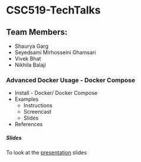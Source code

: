 # CSC519-TechTalks

## Team Members:
* Shaurya Garg
* Seyedsami Mirhosseini Ghamsari
* Vivek Bhat 
* Nikhila Balaji

### Advanced Docker Usage - Docker Compose
* Install - Docker/ Docker Compose
* Examples
	* Instructions
	* Screencast
	* Slides
* References

##### Slides
To look at the [presentation](https://docs.google.com/presentation/d/13g7WY1_OfYk84QamNIe2iTqI1DCcC5oD0IgiulQvt0w/edit#slide=id.gc6f90357f_0_0) slides
